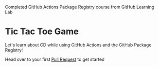 Completed GitHub Actions Package Registry course from GitHub Learning Lab

# Tic Tac Toe Game

Let's learn about CD while using GitHub Actions and the GitHub Package Registry!


Head over to your first [Pull Request](../../pull/1) to get started
